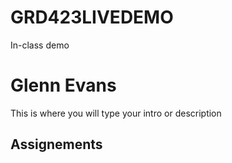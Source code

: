 # GRD423LIVEDEMO
In-class demo 
<h1>Glenn Evans</h1>
<p>This is where you will type your intro or description</p>

<h2>Assignements</h2>
